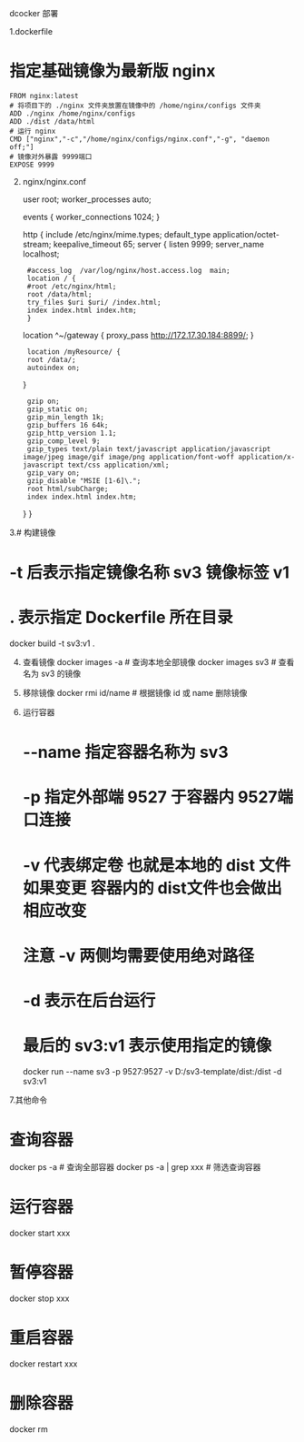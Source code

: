 dcocker 部署

1.dockerfile
  # 指定基础镜像为最新版 nginx
	FROM nginx:latest
	# 将项目下的 ./nginx 文件夹放置在镜像中的 /home/nginx/configs 文件夹
	ADD ./nginx /home/nginx/configs
	ADD ./dist /data/html
	# 运行 nginx
	CMD ["nginx","-c","/home/nginx/configs/nginx.conf","-g", "daemon off;"]
	# 镜像对外暴露 9999端口
	EXPOSE 9999

2. nginx/nginx.conf
 
   user  root;
    worker_processes  auto;

    events {
    worker_connections  1024;
    }

    http {
    include  /etc/nginx/mime.types;
    default_type  application/octet-stream;
    keepalive_timeout  65;
    server {
        listen       9999;
        server_name  localhost;

        #access_log  /var/log/nginx/host.access.log  main;
        location / {
        #root /etc/nginx/html; 
        root /data/html;
        try_files $uri $uri/ /index.html;
        index index.html index.htm;
        }

    location ^~/gateway {
        proxy_pass http://172.17.30.184:8899/;
        }

        location /myResource/ {
        root /data/;
        autoindex on;
    }
        
        gzip on;
        gzip_static on;
        gzip_min_length 1k;
        gzip_buffers 16 64k;
        gzip_http_version 1.1;
        gzip_comp_level 9;
        gzip_types text/plain text/javascript application/javascript image/jpeg image/gif image/png application/font-woff application/x-javascript text/css application/xml;
        gzip_vary on;
        gzip_disable "MSIE [1-6]\.";
        root html/subCharge;
        index index.html index.htm;
    
    }
    }







3.# 构建镜像
# -t 后表示指定镜像名称 sv3 镜像标签 v1
# . 表示指定 Dockerfile 所在目录
docker build -t sv3:v1 .

4. 查看镜像
docker images -a # 查询本地全部镜像
docker images sv3 # 查看名为 sv3 的镜像

5. 移除镜像
docker rmi id/name # 根据镜像 id 或 name 删除镜像

6. 运行容器
	# --name 指定容器名称为 sv3
	# -p 指定外部端 9527 于容器内 9527端口连接
	# -v 代表绑定卷 也就是本地的 dist 文件如果变更 容器内的 dist文件也会做出相应改变
	# 注意 -v 两侧均需要使用绝对路径
	# -d 表示在后台运行
	# 最后的 sv3:v1 表示使用指定的镜像
	docker run --name sv3 -p 9527:9527 -v D:/sv3-template/dist:/dist -d sv3:v1


7.其他命令
# 查询容器
docker ps -a # 查询全部容器
docker ps -a | grep xxx # 筛选查询容器

# 运行容器
docker start xxx
# 暂停容器
docker stop xxx
# 重启容器
docker restart xxx

# 删除容器
docker rm 




